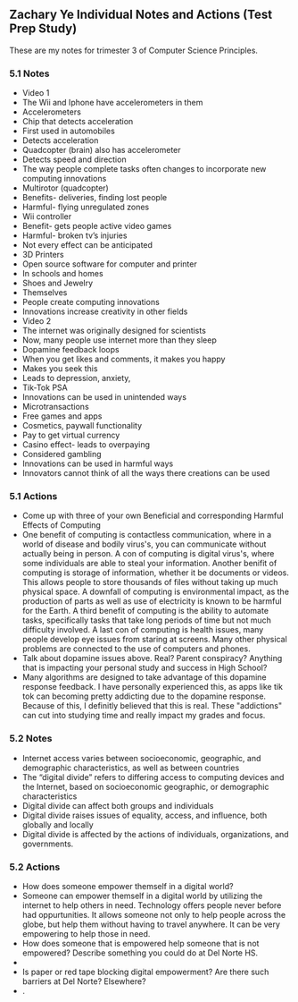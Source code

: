 ## Zachary Ye Individual Notes and Actions (Test Prep Study)

These are my notes for trimester 3 of Computer Science Principles.

### 5.1 Notes

- Video 1
- The Wii and Iphone have accelerometers in them
- Accelerometers
- Chip that detects acceleration
- First used in automobiles
- Detects acceleration
- Quadcopter (brain) also has accelerometer
- Detects speed and direction
- The way people complete tasks often changes to incorporate new computing innovations
- Multirotor (quadcopter)
- Benefits- deliveries, finding lost people
- Harmful- flying unregulated zones
- Wii controller
- Benefit- gets people active video games
- Harmful- broken tv’s injuries
- Not every effect can be anticipated
- 3D Printers
- Open source software for computer and printer
- In schools and homes
- Shoes and Jewelry
- Themselves
- People create computing innovations
- Innovations increase creativity in other fields
- Video 2
- The internet was originally designed for scientists
- Now, many people use internet more than they sleep
- Dopamine feedback loops
- When you get likes and comments, it makes you happy
- Makes you seek this
- Leads to depression, anxiety, 
- Tik-Tok PSA
- Innovations can be used in unintended ways
- Microtransactions
- Free games and apps
- Cosmetics, paywall functionality
- Pay to get virtual currency
- Casino effect- leads to overpaying
- Considered gambling
- Innovations can be used in harmful ways
- Innovators cannot think of all the ways there creations can be used

### 5.1 Actions

- Come up with three of your own Beneficial and corresponding Harmful Effects of Computing
- One benefit of computing is contactless communication, where in a world of disease and bodily virus's, you can communicate without actually being in person. A con of computing is digital virus's, where some individuals are able to steal your information. Another benifit of computing is storage of information, whether it be documents or videos. This allows people to store thousands of files without taking up much physical space. A downfall of computing is environmental impact, as the production of parts as well as use of electricity is known to be harmful for the Earth. A third benefit of computing is the ability to automate tasks, specifically tasks that take long periods of time but not much difficulty involved. A last con of computing is health issues, many people develop eye issues from staring at screens. Many other physical problems are connected to the use of computers and phones.
- Talk about dopamine issues above. Real? Parent conspiracy? Anything that is impacting your personal study and success in High School?
- Many algorithms are designed to take advantage of this dopamine response feedback. I have personally experienced this, as apps like tik tok can becoming pretty addicting due to the dopamine response. Because of this, I definitly believed that this is real. These "addictions" can cut into studying time and really impact my grades and focus. 

### 5.2 Notes

- Internet access varies between socioeconomic, geographic, and demographic characteristics, as well as between countries
- The “digital divide” refers to differing access to computing devices and the Internet, based on socioeconomic geographic, or demographic characteristics
- Digital divide can affect both groups and individuals
- Digital divide raises issues of equality, access, and influence, both globally and locally
- Digital divide is affected by the actions of individuals, organizations, and governments.

### 5.2 Actions

- How does someone empower themself in a digital world?
- Someone can empower themself in a digital world by utilizing the internet to help others in need. Technology offers people never before had oppurtunities. It allows someone not only to help people across the globe, but help them without having to travel anywhere. It can be very empowering to help those in need. 
- How does someone that is empowered help someone that is not empowered? Describe something you could do at Del Norte HS.
- 
- Is paper or red tape blocking digital empowerment? Are there such barriers at Del Norte? Elsewhere?
- .
